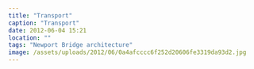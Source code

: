 ```yaml
---
title: "Transport"
caption: "Transport"
date: 2012-06-04 15:21
location: ""
tags: "Newport Bridge architecture"
image: /assets/uploads/2012/06/0a4afcccc6f252d20606fe3319da93d2.jpg
---
```


